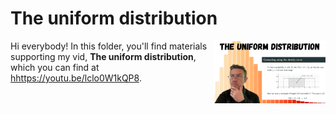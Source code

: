 # The uniform distribution
[<img src="uniform thumb.png" align="right" height="100" />](<https://youtu.be/lclo0W1kQP8>)

Hi everybody! In this folder, you'll find materials supporting my vid, **The uniform distribution**, which you can find at <hhttps://youtu.be/lclo0W1kQP8>. 

